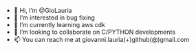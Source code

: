 - 👋 Hi, I’m @GioLauria
- 👀 I’m interested in bug fixing
- 🌱 I’m currently learning aws cdk
- 💞️ I’m looking to collaborate on C/PYTHON developments
- 📫 You can reach me at giovanni.lauria(+)github(@)gmail.com

<!---
GioLauria/GioLauria is a ✨ special ✨ repository because its `README.md` (this file) appears on your GitHub profile.
You can click the Preview link to take a look at your changes.
--->
